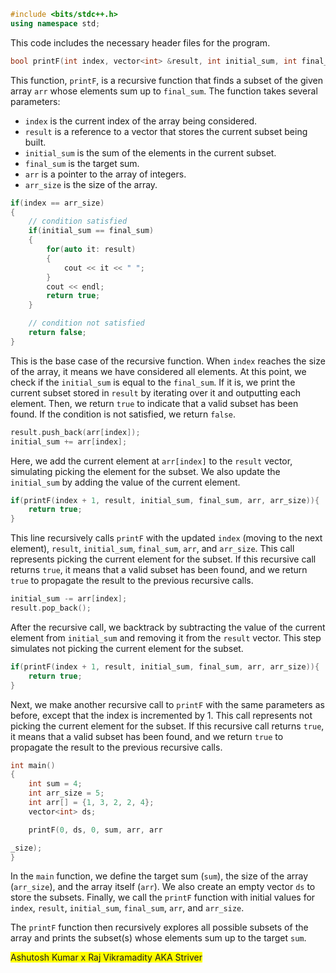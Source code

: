 
```cpp
#include <bits/stdc++.h>
using namespace std;
```
This code includes the necessary header files for the program.

```cpp
bool printF(int index, vector<int> &result, int initial_sum, int final_sum, int *arr, int arr_size)
```
This function, `printF`, is a recursive function that finds a subset of the given array `arr` whose elements sum up to `final_sum`. The function takes several parameters:
- `index` is the current index of the array being considered.
- `result` is a reference to a vector that stores the current subset being built.
- `initial_sum` is the sum of the elements in the current subset.
- `final_sum` is the target sum.
- `arr` is a pointer to the array of integers.
- `arr_size` is the size of the array.

```cpp
if(index == arr_size)
{
    // condition satisfied
    if(initial_sum == final_sum)
    {
        for(auto it: result)
        {
            cout << it << " ";
        }
        cout << endl;
        return true;
    }

    // condition not satisfied
    return false;
}
```
This is the base case of the recursive function. When `index` reaches the size of the array, it means we have considered all elements. At this point, we check if the `initial_sum` is equal to the `final_sum`. If it is, we print the current subset stored in `result` by iterating over it and outputting each element. Then, we return `true` to indicate that a valid subset has been found. If the condition is not satisfied, we return `false`.

```cpp
result.push_back(arr[index]);
initial_sum += arr[index];
```
Here, we add the current element at `arr[index]` to the `result` vector, simulating picking the element for the subset. We also update the `initial_sum` by adding the value of the current element.

```cpp
if(printF(index + 1, result, initial_sum, final_sum, arr, arr_size)){
    return true;
}
```
This line recursively calls `printF` with the updated `index` (moving to the next element), `result`, `initial_sum`, `final_sum`, `arr`, and `arr_size`. This call represents picking the current element for the subset. If this recursive call returns `true`, it means that a valid subset has been found, and we return `true` to propagate the result to the previous recursive calls.

```cpp
initial_sum -= arr[index];
result.pop_back();
```
After the recursive call, we backtrack by subtracting the value of the current element from `initial_sum` and removing it from the `result` vector. This step simulates not picking the current element for the subset.

```cpp
if(printF(index + 1, result, initial_sum, final_sum, arr, arr_size)){
    return true;
}
```
Next, we make another recursive call to `printF` with the same parameters as before, except that the index is incremented by 1. This call represents not picking the current element for the subset. If this recursive call returns `true`, it means that a valid subset has been found, and we return `true` to propagate the result to the previous recursive calls.

```cpp
int main()
{
    int sum = 4;
    int arr_size = 5;
    int arr[] = {1, 3, 2, 2, 4};
    vector<int> ds;

    printF(0, ds, 0, sum, arr, arr

_size);
}
```
In the `main` function, we define the target sum (`sum`), the size of the array (`arr_size`), and the array itself (`arr`). We also create an empty vector `ds` to store the subsets. Finally, we call the `printF` function with initial values for `index`, `result`, `initial_sum`, `final_sum`, `arr`, and `arr_size`.

The `printF` function then recursively explores all possible subsets of the array and prints the subset(s) whose elements sum up to the target `sum`.

<span style="background-color: #FFFF00">Ashutosh Kumar x Raj Vikramadity AKA Striver</span>
